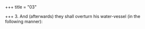 +++
title = "03"

+++
3. And (afterwards) they shall overturn his water-vessel (in the following manner):
